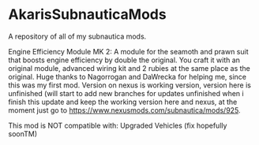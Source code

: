 # AkarisSubnauticaMods
A repository of all of my subnautica mods.

Engine Efficiency Module MK 2:
A module for the seamoth and prawn suit that boosts engine efficiency by double the original. You craft it with an original module, advanced wiring kit and 2 rubies at the same place as the original.
Huge thanks to Nagorrogan and DaWrecka for helping me, since this was my first mod.
Version on nexus is working version, version here is unfinished (will start to add new branches for updates unfinished when i finish this update and keep the working version here and nexus, at the moment just go to https://www.nexusmods.com/subnautica/mods/925.

This mod is NOT compatible with:
Upgraded Vehicles (fix hopefully soonTM)
